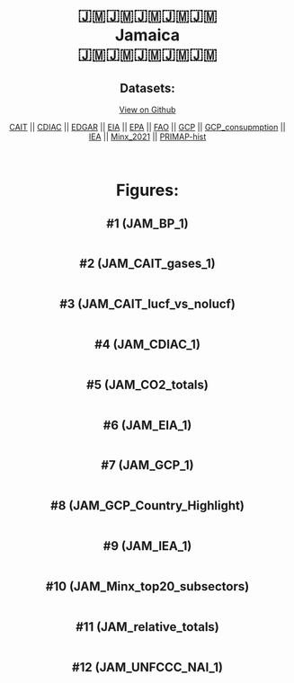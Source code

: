
<center>
<h1 align="center">
🇯🇲🇯🇲🇯🇲🇯🇲🇯🇲
<br>
Jamaica
<br>
🇯🇲🇯🇲🇯🇲🇯🇲🇯🇲
</h1>
<h2>Datasets:</h2>
<p><a href="https://github.com/dquintani/GreenhouseData/tree/master/country_data/JAM_Jamaica/data">View on Github</a>
<br></p><p><a href="data/JAM_CAIT.csv">CAIT</a> || <a href="data/JAM_CDIAC.csv">CDIAC</a> || <a href="data/JAM_EDGAR.csv">EDGAR</a> || <a href="data/JAM_EIA.csv">EIA</a> || <a href="data/JAM_EPA.csv">EPA</a> || <a href="data/JAM_FAO.csv">FAO</a> || <a href="data/JAM_GCP.csv">GCP</a> || <a href="data/JAM_GCP_consupmption.csv">GCP_consupmption</a> || <a href="data/JAM_IEA.csv">IEA</a> || <a href="data/JAM_Minx_2021.csv">Minx_2021</a> || <a href="data/JAM_PRIMAP-hist.csv">PRIMAP-hist</a></p><p><br></p>
<h1>Figures:</h1><h2>#1 (JAM_BP_1)</h2>
<p><img alt="" src="figures/JAM_BP_1.png" /></p><h2>#2 (JAM_CAIT_gases_1)</h2>
<p><img alt="" src="figures/JAM_CAIT_gases_1.png" /></p><h2>#3 (JAM_CAIT_lucf_vs_nolucf)</h2>
<p><img alt="" src="figures/JAM_CAIT_lucf_vs_nolucf.png" /></p><h2>#4 (JAM_CDIAC_1)</h2>
<p><img alt="" src="figures/JAM_CDIAC_1.png" /></p><h2>#5 (JAM_CO2_totals)</h2>
<p><img alt="" src="figures/JAM_CO2_totals.png" /></p><h2>#6 (JAM_EIA_1)</h2>
<p><img alt="" src="figures/JAM_EIA_1.png" /></p><h2>#7 (JAM_GCP_1)</h2>
<p><img alt="" src="figures/JAM_GCP_1.png" /></p><h2>#8 (JAM_GCP_Country_Highlight)</h2>
<p><img alt="" src="figures/JAM_GCP_Country_Highlight.png" /></p><h2>#9 (JAM_IEA_1)</h2>
<p><img alt="" src="figures/JAM_IEA_1.png" /></p><h2>#10 (JAM_Minx_top20_subsectors)</h2>
<p><img alt="" src="figures/JAM_Minx_top20_subsectors.png" /></p><h2>#11 (JAM_relative_totals)</h2>
<p><img alt="" src="figures/JAM_relative_totals.png" /></p><h2>#12 (JAM_UNFCCC_NAI_1)</h2>
<p><img alt="" src="figures/JAM_UNFCCC_NAI_1.png" /></p>